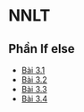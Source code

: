 # NNLT
## Phần If else
- [Bài 3.1](https://www.jdoodle.com/c-online-compiler/)
- [Bài 3.2](https://www.jdoodle.com/c-online-compiler/)
- [Bài 3.3]()
- [Bài 3.4]()
